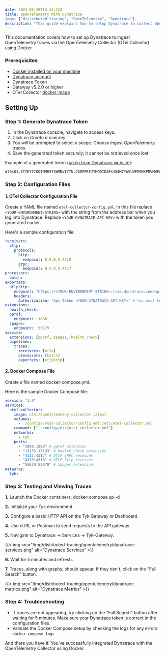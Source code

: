 ```yaml
---
date: 2023-08-29T13:32:12Z
title: OpenTelemetry With Dynatrace
tags: ["distributed tracing", "OpenTelemetry", "Dynatrace"]
description: "This guide explains how to setup Dynatrace to collect OpenTelemetry traces via the OpenTelemetry (OTel Collector) using Docker"
---
```


This documentation covers how to set up Dynatrace to ingest OpenTelemetry traces via the OpenTelemetry Collector (OTel Collector) using Docker.

### Prerequisites

- [Docker installed on your machine](https://docs.docker.com/get-docker/)
- [Dynatrace account](https://www.dynatrace.com/)
- Dynatrace Token
- Gateway v5.2.0 or higher
- OTel Collector [docker image](https://hub.docker.com/r/otel/opentelemetry-collector)

## Setting Up

### Step 1: Generate Dynatrace Token

1. In the Dynatrace console, navigate to access keys.
2. Click on _Create a new key_
3. You will be prompted to select a scope. Choose _Ingest OpenTelemetry_ traces.
4. Save the generated token securely; it cannot be retrieved once lost.

Example of a generated token ([taken from Dynatrace website](https://www.dynatrace.com/support/help/dynatrace-api/basics/dynatrace-api-authentication#token-format-example)):

```bash
dt0s01.ST2EY72KQINMH574WMNVI7YN.G3DFPBEJYMODIDAEX454M7YWBUVEFOWKPRVMWFASS64NFH52PX6BNDVFFM572RZM
```

### Step 2: Configuration Files

#### 1. OTel Collector Configuration File

Create a YAML file named `otel-collector-config.yml`. In this file replace `<YOUR-ENVIRONMENT-STRING>` with the string from the address bar when you log into Dynatrace. Replace `<YOUR-DYNATRACE-API-KEY>` with the token you generated earlier.

Here's a sample configuration file:

```yaml
receivers:
  otlp:
    protocols:
      http:
        endpoint: 0.0.0.0:4318
      grpc:
        endpoint: 0.0.0.0:4317
processors:
  batch:
exporters:
  otlphttp:
    endpoint: "https://<YOUR-ENVIRONMENT-STRING>.live.dynatrace.com/api/v2/otlp"
    headers:
      Authorization: "Api-Token <YOUR-DYNATRACE-API-KEY>" # You must keep 'Api-Token', just modify <YOUR-DYNATRACE-API-KEY>
extensions:
  health_check:
  pprof:
    endpoint: :1888
  zpages:
    endpoint: :55679
service:
  extensions: [pprof, zpages, health_check]
  pipelines:
    traces:
      receivers: [otlp]
      processors: [batch]
      exporters: [otlphttp]
```

#### 2. Docker Compose File

Create a file named docker-compose.yml.

Here is the sample Docker Compose file:

```yaml
version: "3.9"
services:
  otel-collector:
    image: otel/opentelemetry-collector:latest
    volumes:
      - ./configs/otel-collector-config.yml:/etc/otel-collector.yml
    command: ["--config=/etc/otel-collector.yml"]
    networks:
      - tyk
    ports:
      - "1888:1888" # pprof extension
      - "13133:13133" # health_check extension
      - "4317:4317" # OTLP gRPC receiver
      - "4318:4318" # OTLP http receiver
      - "55670:55679" # zpages extension
networks:
  tyk:
```

### Step 3: Testing and Viewing Traces

**1.** Launch the Docker containers: docker-compose up -d

**2.** Initialize your Tyk environment.

**3.** Configure a basic HTTP API on the Tyk Gateway or Dashboard.

**4.** Use cURL or Postman to send requests to the API gateway.

**5.** Navigate to Dynatrace -> Services -> Tyk-Gateway.

{{< img src="/img/distributed-tracing/opentelemetry/dynatrace-services.png" alt="Dynatrace Services" >}}

**6.** Wait for 5 minutes and refresh.

**7.** Traces, along with graphs, should appear. If they don't, click on the "Full Search" button.

{{< img src="/img/distributed-tracing/opentelemetry/dynatrace-metrics.png" alt="Dynatrace Metrics" >}}

### Step 4: Troubleshooting

- If traces are not appearing, try clicking on the "Full Search" button after waiting for 5 minutes.
  Make sure your Dynatrace token is correct in the configuration files.
- Validate the Docker Compose setup by checking the logs for any errors: `docker-compose logs`

And there you have it! You've successfully integrated Dynatrace with the OpenTelemetry Collector using Docker.
